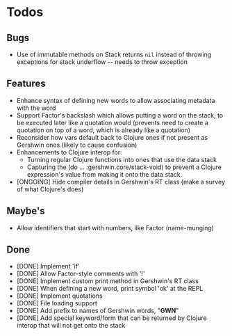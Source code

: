 # Todos #

## Bugs ##

 * Use of immutable methods on Stack returns `nil` instead of throwing exceptions for stack underflow -- needs to throw exception

## Features ##

 * Enhance syntax of defining new words to allow associating metadata with the word
 * Support Factor's backslash which allows putting a word on the stack, to be executed later like a quotation would (prevents need to create a quotation on top of a word, which is already like a quotation)
 * Reconsider how vars default back to Clojure ones if not present as Gershwin ones (likely to cause confusion)
 * Enhancements to Clojure interop for:
     - Turning regular Clojure functions into ones that use the data stack
     - Capturing the (do ... :gershwin.core/stack-void) to prevent a Clojure expression's value from making it onto the data stack.
 * [ONGOING] Hide compiler details in Gershwin's RT class (make a survey of what Clojure's does)

## Maybe's ##

 * Allow identifiers that start with numbers, like Factor (name-munging)

## Done ##

 * [DONE] Implement 'if'
 * [DONE] Allow Factor-style comments with '!'
 * [DONE] Implement custom print method in Gershwin's RT class
 * [DONE] When defining a new word, print symbol 'ok' at the REPL
 * [DONE] Implement quotations
 * [DONE] File loading support
 * [DONE] Add prefix to names of Gershwin words, "__GWN__"
 * [DONE] Add special keyword/form that can be returned by Clojure interop that will not get onto the stack
